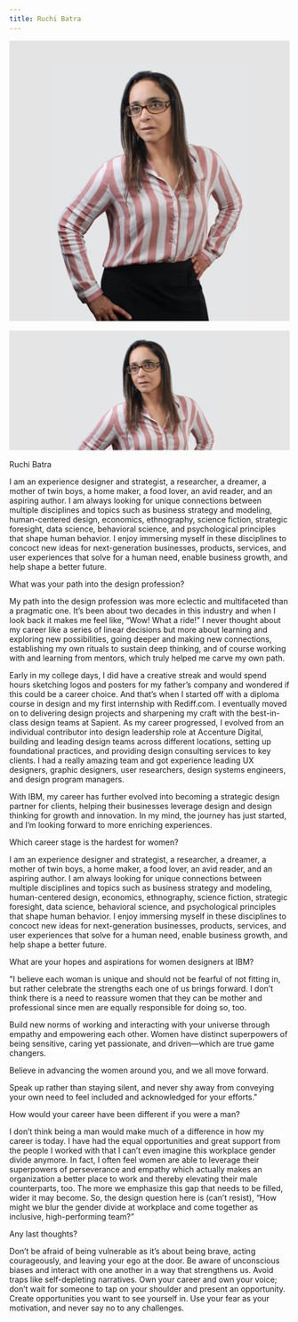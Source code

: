 ```yaml
---
title: Ruchi Batra
---
```


<grid classname="background-bleed">
<column lg="16">

<art-direction>

![Ruchi Batra card image](./608x608.jpg)

![Ruchi Batra hero image](./2624x1120.jpg)

</art-direction>

<community-lead name="FirstName M. LastName" position="Distinguished Designer" department="Watson IoT"></community-lead>

</column>
</grid>

<grid className="community__grid" background="gray-10">
<column sm="3" md="3" lg="3">

<span className="community__prompt">Ruchi Batra</span>

</column>

<column md="6" lg="8" offset_lg="1">

I am an experience designer and strategist, a researcher, a dreamer, a mother of twin boys, a home maker, a food lover, an avid reader, and an aspiring author. I am always looking for unique connections between multiple disciplines and topics such as business strategy and modeling, human-centered design, economics, ethnography, science fiction, strategic foresight, data science, behavioral science, and psychological principles that shape human behavior. I enjoy immersing myself in these disciplines to concoct new ideas for next-generation businesses, products, services, and user experiences that solve for a human need, enable business growth, and help shape a better future.

</column>
</grid>

<grid className="community__grid" background="gray-10">
<column sm="3" md="3" lg="3">

<span className="community__prompt">What was your path into the design profession?</span>

</column>

<column md="6" lg="8" offset_lg="1">

My path into the design profession was more eclectic and multifaceted than a pragmatic one. It’s been about two decades in this industry and when I look back it makes me feel like, “Wow! What a ride!” I never thought about my career like a series of linear decisions but more about learning and exploring new possibilities, going deeper and making new connections, establishing my own rituals to sustain deep thinking, and of course working with and learning from mentors, which truly helped me carve my own path.

Early in my college days, I did have a creative streak and would spend hours sketching logos and posters for my father’s company and wondered if this could be a career choice. And that’s when I started off with a diploma course in design and my first internship with Rediff.com. I eventually moved on to delivering design projects and sharpening my craft with the best-in-class design teams at Sapient. As my career progressed, I evolved from an individual contributor into design leadership role at Accenture Digital, building and leading design teams across different locations, setting up foundational practices, and providing design consulting services to key clients. I had a really amazing team and got experience leading UX designers, graphic designers, user researchers, design systems engineers, and design program managers.

With IBM, my career has further evolved into becoming a strategic design partner for clients, helping their businesses leverage design and design thinking for growth and innovation. In my mind, the journey has just started, and I’m looking forward to more enriching experiences.

</column>
</grid>

<grid className="community__grid" background="gray-10">
<column sm="3" md="3" lg="3">

<span className="community__prompt">Which career stage is the hardest for women?</span>

</column>

<column md="6" lg="8" offset_lg="1">

I am an experience designer and strategist, a researcher, a dreamer, a mother of twin boys, a home maker, a food lover, an avid reader, and an aspiring author. I am always looking for unique connections between multiple disciplines and topics such as business strategy and modeling, human-centered design, economics, ethnography, science fiction, strategic foresight, data science, behavioral science, and psychological principles that shape human behavior. I enjoy immersing myself in these disciplines to concoct new ideas for next-generation businesses, products, services, and user experiences that solve for a human need, enable business growth, and help shape a better future.

</column>
</grid>

<grid className="community__grid" background="gray-10">
<column sm="3" md="3" lg="3">

<span className="community__prompt">What are your hopes and aspirations for women designers at IBM?</span>

</column>

<column md="6" lg="8" offset_lg="1">

<p size="lg">"I believe each woman is unique and should not be fearful of not fitting in, but rather celebrate the strengths each one of us brings forward.  I don’t think there is a need to reassure women that they can be mother and professional since men are equally responsible for doing so, too.

Build new norms of working and interacting with your universe through empathy and empowering each other. Women have distinct superpowers of being sensitive, caring yet passionate, and driven—which are true game changers.

Believe in advancing the women around you, and we all move forward.

Speak up rather than staying silent, and never shy away from conveying your own need to feel included and acknowledged for your efforts."

</column>
</grid>

<grid className="community__grid" background="gray-10">
<column sm="3" md="3" lg="3">

<span className="community__prompt">How would your career have been different if you were a man?</span>

</column>

<column md="6" lg="8" offset_lg="1">

I don’t think being a man would make much of a difference in how my career is today. I have had the equal opportunities and great support from the people I worked with that I can’t even imagine this workplace gender divide anymore. In fact, I often feel women are able to leverage their superpowers of perseverance and empathy which actually makes an organization a better place to work and thereby elevating their male counterparts, too. The more we emphasize this gap that needs to be filled, wider it may become. So, the design question here is (can’t resist), “How might we blur the gender divide at workplace and come together as inclusive, high-performing team?”

</column>
</grid>

<grid className="community__grid" background="gray-10">
<column sm="3" md="3" lg="3">

<span className="community__prompt">Any last thoughts?</span>

</column>

<column md="6" lg="8" offset_lg="1">

Don’t be afraid of being vulnerable as it’s about being brave, acting courageously, and leaving your ego at the door. Be aware of unconscious biases and interact with one another in a way that strengthens us. Avoid traps like self-depleting narratives. Own your career and own your voice; don’t wait for someone to tap on your shoulder and present an opportunity. Create opportunities you want to see yourself in. Use your fear as your motivation, and never say no to any challenges.

</column>
</grid>
